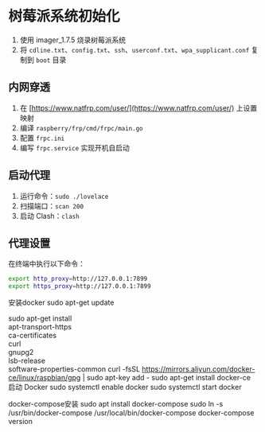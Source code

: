 # 树莓派系统初始化

1. 使用 imager_1.7.5 烧录树莓派系统
2. 将 `cdline.txt`、`config.txt`、`ssh`、`userconf.txt`、`wpa_supplicant.conf` 复制到 `boot` 目录

## 内网穿透

1. 在 [https://www.natfrp.com/user/](https://www.natfrp.com/user/) 上设置映射
2. 编译 `raspberry/frp/cmd/frpc/main.go`
3. 配置 `frpc.ini`
4. 编写 `frpc.service` 实现开机自启动

## 启动代理

1. 运行命令：`sudo ./lovelace`
2. 扫描端口：`scan 200`
3. 启动 Clash：`clash`

## 代理设置

在终端中执行以下命令：
```bash
export http_proxy=http://127.0.0.1:7899
export https_proxy=http://127.0.0.1:7899
```
安装docker
sudo apt-get update

sudo apt-get install \
     apt-transport-https \
     ca-certificates \
     curl \
     gnupg2 \
     lsb-release \
     software-properties-common
curl -fsSL https://mirrors.aliyun.com/docker-ce/linux/raspbian/gpg | sudo apt-key add -
sudo apt-get install docker-ce
启动 Docker
sudo systemctl enable docker
sudo systemctl start docker

docker-compose安装
sudo apt install docker-compose
sudo ln -s /usr/bin/docker-compose /usr/local/bin/docker-compose
docker-compose version